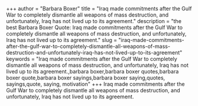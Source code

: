 +++
author = "Barbara Boxer"
title = "Iraq made commitments after the Gulf War to completely dismantle all weapons of mass destruction, and unfortunately, Iraq has not lived up to its agreement."
description = "the best Barbara Boxer Quote: Iraq made commitments after the Gulf War to completely dismantle all weapons of mass destruction, and unfortunately, Iraq has not lived up to its agreement."
slug = "iraq-made-commitments-after-the-gulf-war-to-completely-dismantle-all-weapons-of-mass-destruction-and-unfortunately-iraq-has-not-lived-up-to-its-agreement"
keywords = "Iraq made commitments after the Gulf War to completely dismantle all weapons of mass destruction, and unfortunately, Iraq has not lived up to its agreement.,barbara boxer,barbara boxer quotes,barbara boxer quote,barbara boxer sayings,barbara boxer saying,quotes, sayings,quote, saying, motivation"
+++
Iraq made commitments after the Gulf War to completely dismantle all weapons of mass destruction, and unfortunately, Iraq has not lived up to its agreement.
